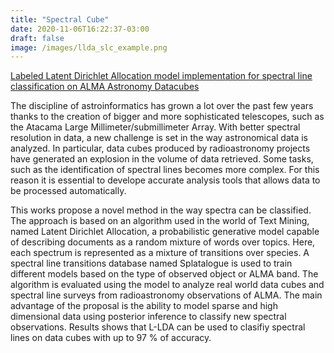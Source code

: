 ```yaml
---
title: "Spectral Cube"
date: 2020-11-06T16:22:37-03:00
draft: false
image: /images/llda_slc_example.png
---
```


[Labeled Latent Dirichlet Allocation model implementation for spectral line classification on ALMA Astronomy Datacubes](https://github.com/sebastian-aranda/Labeled-LDA-Spectral-Line-Classification)

The discipline of astroinformatics has grown a lot over the past few years thanks to the creation of bigger and more sophisticated telescopes, such as the Atacama Large Millimeter/submillimeter Array. With better spectral resolution in data, a new challenge is set in the way astronomical data is analyzed. In particular, data cubes produced by radioastronomy projects have generated an explosion in the volume of data retrieved. Some tasks, such as
the identification of spectral lines becomes more complex. For this reason it is essential to develope accurate analysis tools that allows data to be processed automatically.

This works propose a novel method in the way spectra can be classified. The approach is based on an algorithm used in the world of Text Mining, named Latent Dirichlet Allocation, a probabilistic generative model capable of describing documents as a random mixture of words over topics. Here, each spectrum is represented as a mixture of transitions over species. A spectral line transitions database named Splatalogue is used to train different models based on the type of observed object or ALMA band. The algorithm is evaluated using the model to analyze real world data cubes and spectral line surveys from radioastronomy observations of ALMA. The main advantage of the proposal is the ability to model sparse and high dimensional data using posterior inference to classify new spectral observations. Results shows that L-LDA can be used to clasifiy spectral lines on data cubes with up to 97 % of accuracy.


